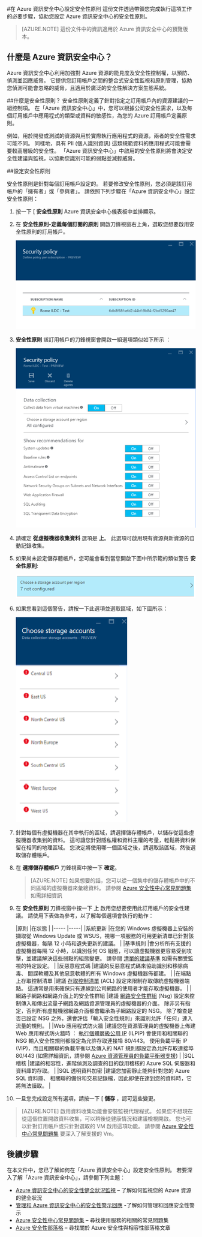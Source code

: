 <properties
   pageTitle="開始使用 Azure 資訊安全中心 | Microsoft Azure"
   description="本文件可協助您在「Azure 資訊安全中心」設定安全性原則。"
   services="security-center"
   documentationCenter="na"
   authors="YuriDio"
   manager="swadhwa"
   editor=""/>

<tags
   ms.service="security-center"
   ms.devlang="na"
   ms.topic="article"
   ms.tgt_pltfrm="na"
   ms.workload="na"
   ms.date="12/16/2015"
   ms.author="yurid"/>

#在 Azure 資訊安全中心設定安全性原則
這份文件透過帶領您完成執行這項工作的必要步驟，協助您設定 Azure 資訊安全中心的安全性原則。

> [AZURE.NOTE] 這份文件中的資訊適用於 Azure 資訊安全中心的預覽版本。

## 什麼是 Azure 資訊安全中心？
Azure 資訊安全中心利用加強對 Azure 資源的能見度及安全性控制權，以預防、偵測並回應威脅。 它提供您訂用帳戶之間的整合式安全性監視和原則管理，協助您偵測可能會忽略的威脅，且適用於廣泛的安全性解決方案生態系統。

##什麼是安全性原則？
安全性原則定義了針對指定之訂用帳戶內的資源建議的一組控制項。 在「Azure 資訊安全中心」中，您可以根據公司安全性需求，以及每個訂用帳戶中應用程式的類型或資料的敏感性，為您的 Azure 訂用帳戶定義原則。
 
例如，用於開發或測試的資源與用於實際執行應用程式的資源，兩者的安全性需求可能不同。 同樣地，具有 PII (個人識別資訊) 這類規範資料的應用程式可能會需要較高層級的安全性。 「Azure 資訊安全中心」中啟用的安全性原則將會決定安全性建議與監視，以協助您識別可能的弱點並減輕威脅。

##設定安全性原則

安全性原則是針對每個訂用帳戶設定的。 若要修改安全性原則，您必須是該訂用帳戶的「擁有者」或「參與者」。 請依照下列步驟在「Azure 資訊安全中心」設定安全性原則：

1. 按一下 [ **安全性原則** Azure 資訊安全中心儀表板中並排顯示。
 
2. 在 **安全性原則-定義每個訂閱的原則** 開啟刀鋒視窗右上角，選取您想要啟用安全性原則的訂用帳戶。

    ![啟用資料收集](./media/security-center-policies/security-center-policies-fig0.png)

3.  **安全性原則**  該訂用帳戶的刀鋒視窗會開啟一組選項類似如下所示 ︰

    ![啟用資料收集](./media/security-center-policies/security-center-policies-fig1.png)

    
4. 請確定 **從虛擬機器收集資料** 選項是 **上**。 此選項可啟用現有資源與新資源的自動記錄收集。 

5. 如果尚未設定儲存體帳戶，您可能會看到當您開啟下圖中所示範的類似警告 **安全性原則**:

    ![儲存體選擇](./media/security-center-policies/security-center-policies-fig2.png) 

6. 如果您看到這個警告，請按一下此選項並選取區域，如下圖所示：

    ![儲存體選擇](./media/security-center-policies/security-center-policies-fig3.png) 

7. 針對每個有虛擬機器在其中執行的區域，請選擇儲存體帳戶，以儲存從這些虛擬機器收集到的資料。 這可讓您針對隱私權和資料主權的考量，輕鬆將資料保留在相同的地理區域。 您決定將使用哪一個區域之後，請選取該區域，然後選取儲存體帳戶。

8. 在 **選擇儲存體帳戶** 刀鋒視窗中按一下 **確定**。

    > [AZURE.NOTE] 如果想要的話，您可以從一個集中的儲存體帳戶中的不同區域的虛擬機器來彙總資料。 請參閱 [Azure 安全性中心常見問題集](security-center-faq.md) 如需詳細資訊

9. 在 **安全性原則** 刀鋒視窗中按一下 **上** 啟用您想要使用此訂用帳戶的安全性建議。 請使用下表做為參考，以了解每個選項會執行的動作：  

  	|原則 |在狀態 |
|----- |-----|
|系統更新 |在您的 Windows 虛擬機器上安裝的擷取從 Windows Update 或 WSUS，視哪一項服務的可用更新清單已針對該虛擬機器，每隔 12 小時和遺失更新的建議。 |
|基準規則 |會分析所有支援的虛擬機器每隔 12 小時，以識別任何 OS 組態，可以讓虛擬機器更容易受到攻擊，並建議解決這些弱點的組態變更。 請參閱 [清單的建議基準](https://gallery.technet.microsoft.com/Azure-Security-Center-a789e335) 如需有關受監視的特定設定。 |
|反惡意程式碼 |建議的反惡意程式碼來協助識別和移除病毒、 間諜軟體及其他惡意軟體的所有 Windows 虛擬機器佈都建。 |
|在端點上存取控制清單 |建議 [存取控制清單](virtual-machines-set-up-endpoints.md) (ACL) 設定來限制存取傳統虛擬機器端點。 這通常是用來確保只有連線到公司網路的使用者才能存取虛擬機器。 |
|網路子網路和網路介面上的安全性群組 |建議 [網路安全性群組](virtual-networks-nsg.md) (Nsg) 設定來控制傳入和傳出流量子網路及網路資源管理員的虛擬機器的介面。 除非另有指定，否則所有虛擬機器網路介面都會繼承為子網路設定的 NSG。 除了檢查是否已設定 NSG 之外，還會評估「輸入安全性規則」來識別允許「任何」連入流量的規則。 |
|Web 應用程式防火牆 |建議您在資源管理員的虛擬機器上佈建 Web 應用程式防火牆時 ︰ [執行個體層級公用 IP](virtual-networks-instance-level-public-ip.md) (ILPIP) 會使用和相關聯的 NSG 輸入安全性規則都設定為允許存取連接埠 80/443。 使用負載平衡 IP (VIP)，而且相關聯的負載平衡以及傳入的 NAT 規則都設定為允許存取連接埠 80/443 (如需詳細資訊，請參閱 [Azure 資源管理員的負載平衡器支援](load-balancer-arm.md)) |
|SQL 稽核 |建議的相容性，進階偵測及調查的目的啟用稽核的 Azure SQL 伺服器和資料庫的存取。 |
|SQL 透明資料加密 |建議您加密靜止能夠針對您的 Azure SQL 資料庫、 相關聯的備份和交易記錄檔，因此即使在達到您的資料時，它將無法讀取。 |

10. 一旦您完成設定所有選項，請按一下 [ **儲存** ，認可這些變更。

> [AZURE.NOTE] 啟用資料收集功能會安裝監視代理程式。 如果您不想現在從這個位置開啟資料收集，可以稍後從健康情況和建議檢視開啟。 您也可以針對訂用帳戶或只針對選取的 VM 啟用這項功能。 請參閱 [Azure 安全性中心常見問題集](security-center-faq.md) 要深入了解支援的 Vm。 

## 後續步驟
在本文件中，您已了解如何在「Azure 資訊安全中心」設定安全性原則。 若要深入了解「Azure 資訊安全中心」，請參閱下列主題：

- [Azure 資訊安全中心的安全性健全狀況監視](security-center-monitoring.md) – 了解如何監視您的 Azure 資源的健全狀況
- [管理和 Azure 資訊安全中心的安全性警示回應](security-center-managing-and-responding-alerts.md) -了解如何管理和回應安全性警示
- [Azure 安全性中心常見問題集](security-center-faq.md) – 尋找使用服務的相關的常見問題集
- [Azure 安全性部落格](http://blogs.msdn.com/b/azuresecurity/) – 尋找關於 Azure 安全性與相容性部落格文章


